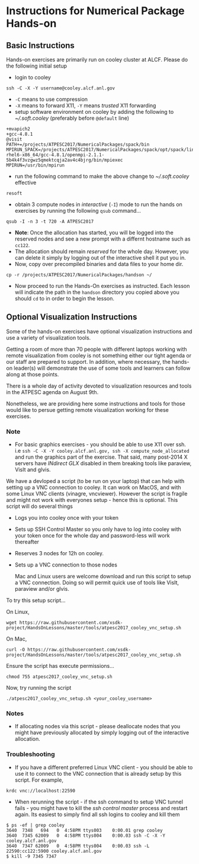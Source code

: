 
# Instructions for Numerical Package Hands-on

## Basic Instructions

Hands-on exercises are primarily run on cooley cluster at ALCF. Please do the following initial setup

 - login to cooley
```
ssh -C -X -Y username@cooley.alcf.anl.gov
```
 - `-C` means to use compression
 - `-X` means to forward X11, `-Y` means _trusted_ X11 forwarding
 - setup software environment on cooley by adding the following to  _~/.soft.cooley_ (preferably before `@default` line)
```
+mvapich2
+gcc-4.8.1
@visit
PATH+=/projects/ATPESC2017/NumericalPackages/spack/bin
MPIRUN_SPACK=/projects/ATPESC2017/NumericalPackages/spack/opt/spack/linux-rhel6-x86_64/gcc-4.8.1/openmpi-2.1.1-5b4k4f3vzgwz5qmektcqja2av4c4bjrg/bin/mpiexec
MPIRUN=/usr/bin/mpirun
```
  - run the following command to make the above change to _~/.soft.cooley_ effective
```
resoft
```
  - obtain 3 compute nodes in _interactive_ (`-I`) mode to run the hands on exercises by running the following `qsub` command...
```
qsub -I -n 3 -t 720 -A ATPESC2017
```
   - **Note**: Once the allocation has started, you will be logged into
     the reserved nodes and see a new prompt with a differnt hostname such as
     `cc122`.
   - The allocation should remain _reserved_ for the whole day. However,
     you can delete it simply by logging out of the interactive shell it put you in.
   - Now, copy over precompiled binaries and data files to your home dir.
```
cp -r /projects/ATPESC2017/NumericalPackages/handson ~/
```
   - Now proceed to run the Hands-On exercises as instructed. Each lesson will
     indicate the path in the `handson` directory you copied above you should
     `cd` to in order to begin the lesson.

## Optional Visualization Instructions

Some of the hands-on exercises have optional visualization instructions
and use a variety of visualization tools.

Getting a room of more than 70 people with different laptops working with
remote visualization from cooley is not something either our tight agenda or
our staff are prepared to support. In addition, where necessary, the hands-on
leader(s) will demonstrate the use of some tools and learners can follow 
along at those points.

There is a whole day of activity devoted to visualization resources and
tools in the ATPESC agenda on August 9th.

Nonetheless, we are providing here some instructions and tools for those
would like to persue getting remote visualization working for these
exercises.

### Note
  - For basic graphics exercises - you should be able to use X11 over ssh.
    i.e `ssh -C -X -Y cooley.alcf.anl.gov, ssh -X compute_node_allocated`
    and run the graphics part of the exercise. That said, many post-2014
    X servers have _INdirect GLX_ disabled in them breaking tools like
    paraview, VisIt and glvis.

We have a devloped a script (to be run on your laptop) that can help with
setting up a VNC connection to cooley. It can work on MacOS, and with some
Linux VNC clients (vinagre, vncviewer). However the script is fragile and
might not work with everyones setup - hence this is optional. This script
will do several things

 - Logs you into cooley once with your token
 - Sets up SSH Control Master so you only have to log into cooley with your token once for the whole day and password-less will work thereafter
 - Reserves 3 nodes for 12h on cooley.
 - Sets up a VNC connection to those nodes

   Mac and Linux users are welcome download and run this script to
   setup a VNC connection. Doing so will permit quick use of tools
   like VisIt, paraview and/or glvis. 

To try this setup script...

On Linux,
```
wget https://raw.githubusercontent.com/xsdk-project/HandsOnLessons/master/tools/atpesc2017_cooley_vnc_setup.sh
```

On Mac,

```
curl -O https://raw.githubusercontent.com/xsdk-project/HandsOnLessons/master/tools/atpesc2017_cooley_vnc_setup.sh
```

Ensure the script has execute permissions...
```
chmod 755 atpesc2017_cooley_vnc_setup.sh
```

Now, try running the script

```
./atpesc2017_cooley_vnc_setup.sh <your_cooley_username>
```

### Notes
  - If allocating nodes via this script - please deallocate nodes that you might have previously allocated
    by simply logging out of the interactive allocation.

### Troubleshooting
  - If you have a different preferred Linux VNC client - you should be able to use it to connect to the VNC connection that is already setup by this script. For example,
```
krdc vnc://localhost:22590
```
  - When rerunning the script - if the ssh command to setup VNC tunnel fails - you
    might have to kill the _ssh control master_ process and restart again. Its easiest
    to simply find all ssh logins to cooley and kill them
```
$ ps -ef | grep cooley
3640  7348   694   0  4:58PM ttys003    0:00.01 grep cooley
3640  7345 62009   0  4:58PM ttys004    0:00.03 ssh -C -X -Y cooley.alcf.anl.gov
3640  7347 62009   0  4:58PM ttys004    0:00.03 ssh -L 22590:cc122:5900 cooley.alcf.anl.gov
$ kill -9 7345 7347
```
